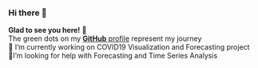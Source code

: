 ### Hi there 👋
**Glad to see you here!** :star_struck: <br> The green dots on my [**GitHub** profile](https://github.com/TejasCode) represent my journey</br>
 🔭 I’m currently working on COVID19 Visualization and Forecasting project</br>
 🤔I’m looking for help with Forecasting and Time Series Analysis
<!--
**TejasCode/TejasCode** is a ✨ _special_ ✨ repository because its `README.md` (this file) appears on your GitHub profile.

Here are some ideas to get you started:

- 🔭 I’m currently working on ...
- 🌱 I’m currently learning ...
- 👯 I’m looking to collaborate on ...
- 🤔 I’m looking for help with ...
- 💬 Ask me about ...
- 📫 How to reach me: ...
- 😄 Pronouns: ...
- ⚡ Fun fact: ...
-->
